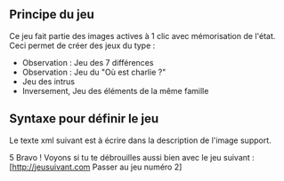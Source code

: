 ## Principe du jeu

Ce jeu fait partie des images actives à 1 clic avec mémorisation de l'état. Ceci permet de créer des jeux du type :
- Observation : Jeu des 7 différences
- Observation : Jeu du "Où est charlie ?"
- Jeu des intrus
- Inversement, Jeu des éléments de la même famille

## Syntaxe pour définir le jeu

Le texte xml suivant est à écrire dans la description de l'image support.

<score>5</score>
<message>
Bravo ! Voyons si tu te débrouilles aussi bien avec le jeu suivant :
[http://jeusuivant.com Passer au jeu numéro 2]
</message>
